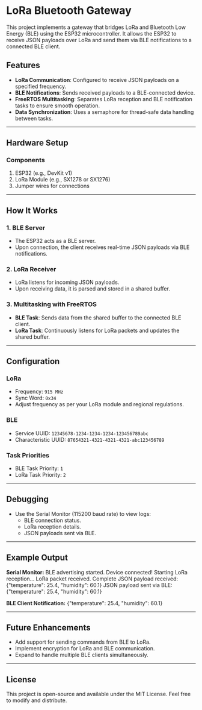 # LoRa Bluetooth Gateway

This project implements a gateway that bridges LoRa and Bluetooth Low Energy (BLE) using the ESP32 microcontroller. It allows the ESP32 to receive JSON payloads over LoRa and send them via BLE notifications to a connected BLE client.

## Features
- **LoRa Communication**: Configured to receive JSON payloads on a specified frequency.
- **BLE Notifications**: Sends received payloads to a BLE-connected device.
- **FreeRTOS Multitasking**: Separates LoRa reception and BLE notification tasks to ensure smooth operation.
- **Data Synchronization**: Uses a semaphore for thread-safe data handling between tasks.

---

## Hardware Setup

### Components
1. ESP32 (e.g., DevKit v1)
2. LoRa Module (e.g., SX1278 or SX1276)
3. Jumper wires for connections

---

## How It Works

### 1. BLE Server
- The ESP32 acts as a BLE server.
- Upon connection, the client receives real-time JSON payloads via BLE notifications.

### 2. LoRa Receiver
- LoRa listens for incoming JSON payloads.
- Upon receiving data, it is parsed and stored in a shared buffer.

### 3. Multitasking with FreeRTOS
- **BLE Task**: Sends data from the shared buffer to the connected BLE client.
- **LoRa Task**: Continuously listens for LoRa packets and updates the shared buffer.

---

## Configuration

### LoRa
- Frequency: `915 MHz`
- Sync Word: `0x34`
- Adjust frequency as per your LoRa module and regional regulations.

### BLE
- Service UUID: `12345678-1234-1234-1234-123456789abc`
- Characteristic UUID: `87654321-4321-4321-4321-abc123456789`

### Task Priorities
- BLE Task Priority: `1`
- LoRa Task Priority: `2`

---

## Debugging

- Use the Serial Monitor (115200 baud rate) to view logs:
  - BLE connection status.
  - LoRa reception details.
  - JSON payloads sent via BLE.

---

## Example Output

**Serial Monitor:**
BLE advertising started. Device connected! Starting LoRa reception... LoRa packet received. Complete JSON payload received: {"temperature": 25.4, "humidity": 60.1} JSON payload sent via BLE: {"temperature": 25.4, "humidity": 60.1}

**BLE Client Notification:**
{"temperature": 25.4, "humidity": 60.1}


---

## Future Enhancements
- Add support for sending commands from BLE to LoRa.
- Implement encryption for LoRa and BLE communication.
- Expand to handle multiple BLE clients simultaneously.

---

## License
This project is open-source and available under the MIT License. Feel free to modify and distribute.
